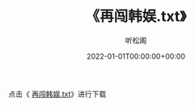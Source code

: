 ﻿---
title:  《再闯韩娱.txt》
date:   2022-01-01T00:00:00+00:00
author: 听松阁
layout: post
permalink: /再闯韩娱/
categories: 小说
tags: [小说]
---

点击《 [再闯韩娱.txt](http://img.660000.xyz/bookstukust/book/bntxt/10/再闯韩娱.txt)》进行下载